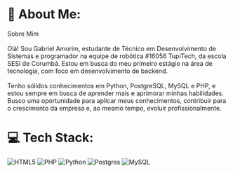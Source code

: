 # 💫 About Me:
Sobre Mim<br><br>Olá! Sou Gabriel Amorim, estudante de Técnico em Desenvolvimento de Sistemas e programador na equipe de robótica #16056 TupiTech, da escola SESI de Corumbá. Estou em busca do meu primeiro estágio na área de tecnologia, com foco em desenvolvimento de backend.<br><br>Tenho sólidos conhecimentos em Python, PostgreSQL, MySQL e PHP, e estou sempre em busca de aprender mais e aprimorar minhas habilidades. Busco uma oportunidade para aplicar meus conhecimentos, contribuir para o crescimento da empresa e, ao mesmo tempo, evoluir profissionalmente.


# 💻 Tech Stack:
![HTML5](https://img.shields.io/badge/html5-%23E34F26.svg?style=for-the-badge&logo=html5&logoColor=white) ![PHP](https://img.shields.io/badge/php-%23777BB4.svg?style=for-the-badge&logo=php&logoColor=white) ![Python](https://img.shields.io/badge/python-3670A0?style=for-the-badge&logo=python&logoColor=ffdd54) ![Postgres](https://img.shields.io/badge/postgres-%23316192.svg?style=for-the-badge&logo=postgresql&logoColor=white) ![MySQL](https://img.shields.io/badge/mysql-4479A1.svg?style=for-the-badge&logo=mysql&logoColor=white)


<!-- Proudly created with GPRM ( https://gprm.itsvg.in ) -->
